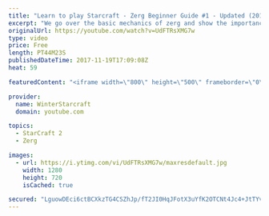 ```yaml
---
title: "Learn to play Starcraft - Zerg Beginner Guide #1 - Updated (2017)"
excerpt: "We go over the basic mechanics of zerg and show the importance of understanding at least some of what your opponent is doing.  This guide is meant for players with an understanding of the objectives of starcraft but without any strong direction or gameplan, especially for each specific race! -- Watch"
originalUrl: https://youtube.com/watch?v=UdFTRsXMG7w
type: video
price: Free
length: PT44M23S
publishedDateTime: 2017-11-19T17:09:08Z
heat: 59

featuredContent: "<iframe width=\"800\" height=\"500\" frameborder=\"0\" src=\"https://www.youtube.com/embed/UdFTRsXMG7w\" allow=\"accelerometer; autoplay; encrypted-media; gyroscope; picture-in-picture\" allowfullscreen></iframe>"

provider:
  name: WinterStarcraft
  domain: youtube.com

topics:
  - StarCraft 2
  - Zerg

images:
  - url: https://i.ytimg.com/vi/UdFTRsXMG7w/maxresdefault.jpg
    width: 1280
    height: 720
    isCached: true

secured: "LguowDEci6ctBCXkzTG4CSZhJp/fT2JI0HqJFotX3uYfK2OTCNt4Jc4+JtTYv61DETLVE4LSUdKPenUKuwvDEclXZa5TeVG2ipkcwRxNEvARovvq6sFensFRNaNnkf8yCYDaMh2OBeXRqp0kv4nak34mdJptawH0ye2YtcoNqE9SvKgd+uynkDOu0R7EvPuNb3xqVELlQyY2AhzkW5iZFbIbu4/O1g8+xGS/i5qxgVyOV0aJtArfQ78rmiM2Yz0nxASrjsYrWjZ1Go4I0Nq4eWZbQ3rf7ASNiVHYe//B0wS0UKjOhKGU4Af1pZ9pDvTQKgBBpzgqIImY2CIHvTH3Qe1BIfm8HBKrGi2B9qrDrVEs0LTBP/LIr/DhjVSDp+G5CB82lHGO1lPmUbhAgBg4IaSKfI1dCSY9VJpd+wVzyCDLv+gsL+mO1KeVkDKYIWK8;JwVPxHoRG8zuz18Kr1003g=="
---
```



